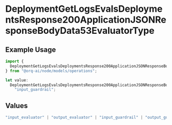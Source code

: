 # DeploymentGetLogsEvalsDeploymentsResponse200ApplicationJSONResponseBodyData53EvaluatorType

## Example Usage

```typescript
import {
  DeploymentGetLogsEvalsDeploymentsResponse200ApplicationJSONResponseBodyData53EvaluatorType,
} from "@orq-ai/node/models/operations";

let value:
  DeploymentGetLogsEvalsDeploymentsResponse200ApplicationJSONResponseBodyData53EvaluatorType =
    "input_guardrail";
```

## Values

```typescript
"input_evaluator" | "output_evaluator" | "input_guardrail" | "output_guardrail"
```